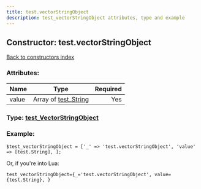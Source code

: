 ```yaml
---
title: test.vectorStringObject
description: test_vectorStringObject attributes, type and example
---
```

## Constructor: test.vectorStringObject  
[Back to constructors index](index.md)



### Attributes:

| Name     |    Type       | Required |
|----------|:-------------:|---------:|
|value|Array of [test\_String](../constructors/test_String.md) | Yes|



### Type: [test\_VectorStringObject](../types/test_VectorStringObject.md)


### Example:

```
$test_vectorStringObject = ['_' => 'test.vectorStringObject', 'value' => [test.String], ];
```  

Or, if you're into Lua:  


```
test_vectorStringObject={_='test.vectorStringObject', value={test.String}, }

```


